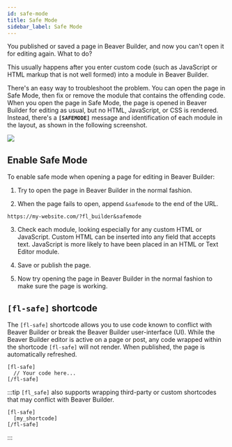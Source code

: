 ```yaml
---
id: safe-mode
title: Safe Mode
sidebar_label: Safe Mode
---
```


You published or saved a page in Beaver Builder, and now you can't open it for
editing again. What to do?

This usually happens after you enter custom code (such as JavaScript or HTML
markup that is not well formed) into a module in Beaver Builder.

There's an easy way to troubleshoot the problem. You can open the page in Safe
Mode, then fix or remove the module that contains the offending code. When you
open the page in Safe Mode, the page is opened in Beaver Builder for editing
as usual, but no HTML, JavaScript, or CSS is rendered. Instead, there's a
**`[SAFEMODE]`** message and identification of each module in the layout, as
shown in the following screenshot.

![](/img/troubleshooting-safe-mode-1.png)

## Enable Safe Mode

To enable safe mode when opening a page for editing in Beaver Builder:

1. Try to open the page in Beaver Builder in the normal fashion.

2. When the page fails to open, append `&safemode` to the end of the URL.  
  
  ```markup title='Example'
  https://my-website.com/?fl_builder&safemode
  ```

3. Check each module, looking especially for any custom HTML or JavaScript. Custom HTML can be inserted into any field that accepts text. JavaScript is more likely to have been placed in an HTML or Text Editor module.

4. Save or publish the page.

5. Now try opening the page in Beaver Builder in the normal fashion to make sure the page is working.

## `[fl-safe]` shortcode

The `[fl-safe]` shortcode allows you to use code known to conflict with Beaver Builder or break the Beaver Builder user-interface (UI). While the Beaver Builder editor is active on a page or post, any code wrapped within the shortcode `[fl-safe]` will not render. When published, the page is automatically refreshed.

```markup
[fl-safe]
  // Your code here...
[/fl-safe]
```

:::tip
`[fl_safe]` also supports wrapping third-party or custom shortcodes that may conflict with Beaver Builder.

```markup
[fl-safe]
  [my_shortcode]
[/fl-safe]
```
:::
